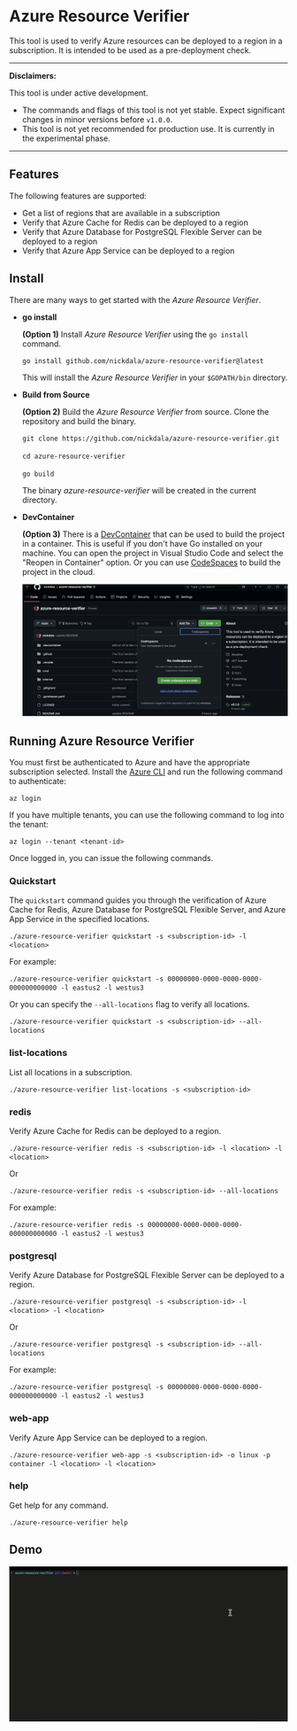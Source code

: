 # Azure Resource Verifier

This tool is used to verify Azure resources can be deployed to a region in a subscription. It is intended to be used as a pre-deployment check.

---

**Disclaimers:**

This tool is under active development.

* The commands and flags of this tool is not yet stable. Expect significant changes in minor
  versions before `v1.0.0`.
* This tool is not yet recommended for production use. It is currently in the experimental phase.
---

## Features

The following features are supported:

- Get a list of regions that are available in a subscription
- Verify that Azure Cache for Redis can be deployed to a region
- Verify that Azure Database for PostgreSQL Flexible Server can be deployed to a region
- Verify that Azure App Service can be deployed to a region

## Install

There are many ways to get started with the *Azure Resource Verifier*.

- **go install**

  **(Option 1)** Install *Azure Resource Verifier* using the `go install` command.

  ```
  go install github.com/nickdala/azure-resource-verifier@latest
  ```

  This will install the *Azure Resource Verifier* in your `$GOPATH/bin` directory.

- **Build from Source**

  **(Option 2)** Build the *Azure Resource Verifier* from source. Clone the repository and build the binary.

  ```
  git clone https://github.com/nickdala/azure-resource-verifier.git

  cd azure-resource-verifier

  go build
  ```

  The binary *azure-resource-verifier* will be created in the current directory.

- **DevContainer**

  **(Option 3)** There is a [DevContainer](https://code.visualstudio.com/docs/remote/containers) that can be used to build the project in a container. This is useful if you don't have Go installed on your machine.
  You can open the project in Visual Studio Code and select the "Reopen in Container" option. Or you can use [CodeSpaces](https://github.com/features/codespaces) to build the project in the cloud.

  ![DevContainer](images/devcontainer.png)

## Running Azure Resource Verifier

You must first be authenticated to Azure and have the appropriate subscription selected. Install the [Azure CLI](https://learn.microsoft.com/en-us/cli/azure/install-azure-cli) and run the following command to authenticate:

```
az login
```

If you have multiple tenants, you can use the following command to log into the tenant:

```
az login --tenant <tenant-id>
```

Once logged in, you can issue the following commands.

### Quickstart

The `quickstart` command guides you through the verification of Azure Cache for Redis, Azure Database for PostgreSQL Flexible Server, and Azure App Service in the specified locations.

```
./azure-resource-verifier quickstart -s <subscription-id> -l <location>
```

For example:

```
./azure-resource-verifier quickstart -s 00000000-0000-0000-0000-000000000000 -l eastus2 -l westus3
```

Or you can specify the `--all-locations` flag to verify all locations.

```
./azure-resource-verifier quickstart -s <subscription-id> --all-locations
```

### list-locations

List all locations in a subscription.

```
./azure-resource-verifier list-locations -s <subscription-id>
```

### redis

Verify Azure Cache for Redis can be deployed to a region.

```
./azure-resource-verifier redis -s <subscription-id> -l <location> -l <location>
```

Or

```
./azure-resource-verifier redis -s <subscription-id> --all-locations
```

For example:

```
./azure-resource-verifier redis -s 00000000-0000-0000-0000-000000000000 -l eastus2 -l westus3
```

### postgresql

Verify Azure Database for PostgreSQL Flexible Server can be deployed to a region.

```
./azure-resource-verifier postgresql -s <subscription-id> -l <location> -l <location>
```

Or

```
./azure-resource-verifier postgresql -s <subscription-id> --all-locations
```

For example:

```
./azure-resource-verifier postgresql -s 00000000-0000-0000-0000-000000000000 -l eastus2 -l westus3
```

### web-app

Verify Azure App Service can be deployed to a region.

```
./azure-resource-verifier web-app -s <subscription-id> -o linux -p container -l <location> -l <location>
```

### help

Get help for any command.

```
./azure-resource-verifier help
```

## Demo

![quickstart](images/quickstart.gif)
